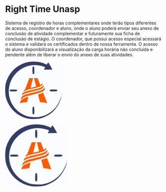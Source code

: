 

# Right Time Unasp
Sistema de registro de horas complementares onde terão tipos diferentes de acesso, coordenador e aluno, onde o aluno poderá enviar seu anexo de conclusão de atividade complementar e futuramente sua ficha de conclusão de estágio. O coordenador, que possui acesso especial acessará o sistema e validará os certificados dentro de nossa ferramenta. O acesso do aluno disponibilizará a visualização da carga horária não concluída e pendente além de liberar o envio do anexo de suas atividades.

 ![Logo](/imagesReadme/Logo.png "Right Time Logo")

<img src="/imagesReadme/Logo.png" width="200" height="200" text="Right Time Logo">
